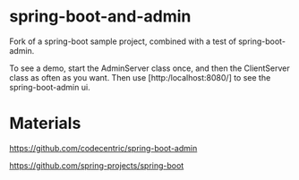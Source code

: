 # spring-boot-and-admin

Fork of a spring-boot sample project, combined with a test of spring-boot-admin.

To see a demo, start the AdminServer class once, and then the ClientServer class as often as you want. Then use [http:/localhost:8080/] to see the spring-boot-admin ui. 

# Materials

https://github.com/codecentric/spring-boot-admin

https://github.com/spring-projects/spring-boot
